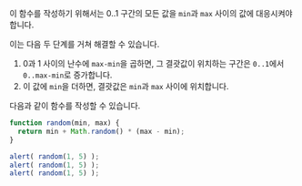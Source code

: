 이 함수를 작성하기 위해서는 0..1 구간의 모든 값을 `min`과 `max` 사이의 값에 대응시켜야 합니다.

이는 다음 두 단계를 거쳐 해결할 수 있습니다.

1. 0과 1 사이의 난수에 `max-min`을 곱하면, 그 결괏값이 위치하는 구간은 `0..1`에서 `0..max-min`로 증가합니다.
2. 이 값에 `min`을 더하면, 결괏값은 `min`과 `max` 사이에 위치합니다.

다음과 같이 함수를 작성할 수 있습니다.

```js run
function random(min, max) {
  return min + Math.random() * (max - min);
}

alert( random(1, 5) ); 
alert( random(1, 5) ); 
alert( random(1, 5) ); 
```

